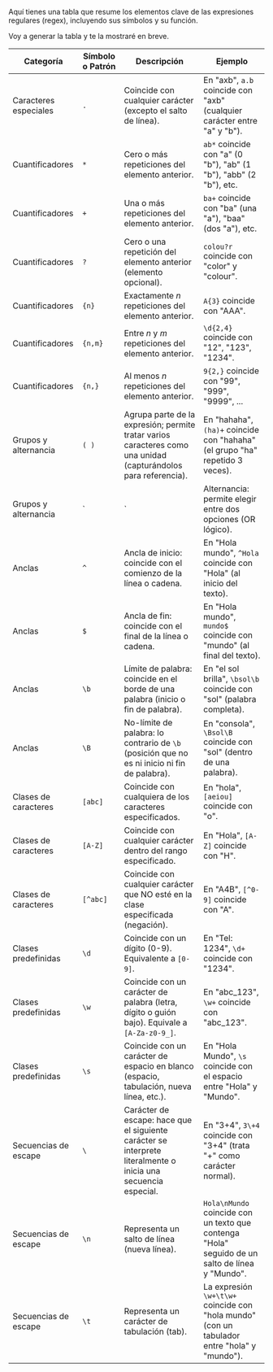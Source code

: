Aquí tienes una tabla que resume los elementos clave de las expresiones regulares (regex), incluyendo sus símbolos y su función.

Voy a generar la tabla y te la mostraré en breve.

| Categoría            | Símbolo o Patrón | Descripción                                  | Ejemplo |
|----------------------|----------------|--------------------------------------------|---------|
| Caracteres especiales | `.` | Coincide con cualquier carácter (excepto el salto de línea). | En "axb", `a.b` coincide con "axb" (cualquier carácter entre "a" y "b"). |
| Cuantificadores | `*` | Cero o más repeticiones del elemento anterior. | `ab*` coincide con "a" (0 "b"), "ab" (1 "b"), "abb" (2 "b"), etc. |
| Cuantificadores | `+` | Una o más repeticiones del elemento anterior. | `ba+` coincide con "ba" (una "a"), "baa" (dos "a"), etc. |
| Cuantificadores | `?` | Cero o una repetición del elemento anterior (elemento opcional). | `colou?r` coincide con "color" y "colour". |
| Cuantificadores | `{n}` | Exactamente *n* repeticiones del elemento anterior. | `A{3}` coincide con "AAA". |
| Cuantificadores | `{n,m}` | Entre *n* y *m* repeticiones del elemento anterior. | `\d{2,4}` coincide con "12", "123", "1234". |
| Cuantificadores | `{n,}` | Al menos *n* repeticiones del elemento anterior. | `9{2,}` coincide con "99", "999", "9999", ... |
| Grupos y alternancia | `( )` | Agrupa parte de la expresión; permite tratar varios caracteres como una unidad (capturándolos para referencia). | En "hahaha", `(ha)+` coincide con "hahaha" (el grupo "ha" repetido 3 veces). |
| Grupos y alternancia | `|` | Alternancia: permite elegir entre dos opciones (OR lógico). | En "Tengo un gato", `perro|gato` coincide con "gato". |
| Anclas | `^` | Ancla de inicio: coincide con el comienzo de la línea o cadena. | En "Hola mundo", `^Hola` coincide con "Hola" (al inicio del texto). |
| Anclas | `$` | Ancla de fin: coincide con el final de la línea o cadena. | En "Hola mundo", `mundo$` coincide con "mundo" (al final del texto). |
| Anclas | `\b` | Límite de palabra: coincide en el borde de una palabra (inicio o fin de palabra). | En "el sol brilla", `\bsol\b` coincide con "sol" (palabra completa). |
| Anclas | `\B` | No-límite de palabra: lo contrario de `\b` (posición que no es ni inicio ni fin de palabra). | En "consola", `\Bsol\B` coincide con "sol" (dentro de una palabra). |
| Clases de caracteres | `[abc]` | Coincide con cualquiera de los caracteres especificados. | En "hola", `[aeiou]` coincide con "o". |
| Clases de caracteres | `[A-Z]` | Coincide con cualquier carácter dentro del rango especificado. | En "Hola", `[A-Z]` coincide con "H". |
| Clases de caracteres | `[^abc]` | Coincide con cualquier carácter que NO esté en la clase especificada (negación). | En "A4B", `[^0-9]` coincide con "A". |
| Clases predefinidas | `\d` | Coincide con un dígito (0-9). Equivalente a `[0-9]`. | En "Tel: 1234", `\d+` coincide con "1234". |
| Clases predefinidas | `\w` | Coincide con un carácter de palabra (letra, dígito o guión bajo). Equivale a `[A-Za-z0-9_]`. | En "abc_123", `\w+` coincide con "abc_123". |
| Clases predefinidas | `\s` | Coincide con un carácter de espacio en blanco (espacio, tabulación, nueva línea, etc.). | En "Hola Mundo", `\s` coincide con el espacio entre "Hola" y "Mundo". |
| Secuencias de escape | `\` | Carácter de escape: hace que el siguiente carácter se interprete literalmente o inicia una secuencia especial. | En "3+4", `3\+4` coincide con "3+4" (trata "+" como carácter normal). |
| Secuencias de escape | `\n` | Representa un salto de línea (nueva línea). | `Hola\nMundo` coincide con un texto que contenga "Hola" seguido de un salto de línea y "Mundo". |
| Secuencias de escape | `\t` | Representa un carácter de tabulación (tab). | La expresión `\w+\t\w+` coincide con "hola    mundo" (con un tabulador entre "hola" y "mundo"). |